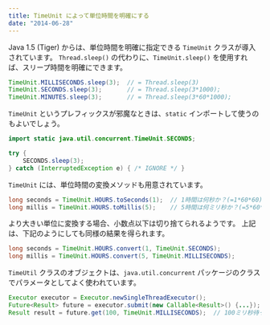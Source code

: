 ```yaml
---
title: TimeUnit によって単位時間を明確にする
date: "2014-06-28"
---
```


Java 1.5 (Tiger) からは、単位時間を明確に指定できる `TimeUnit` クラスが導入されています。
`Thread.sleep()` の代わりに、`TimeUnit.sleep()` を使用すれば、スリープ時間を明確にできます。

```java
TimeUnit.MILLISECONDS.sleep(3);  // = Thread.sleep(3)
TimeUnit.SECONDS.sleep(3);       // = Thread.sleep(3*1000);
TimeUnit.MINUTES.sleep(3);       // = Thread.sleep(3*60*1000);
```

`TimeUnit` というプレフィックスが邪魔なときは、`static` インポートして使うのもよいでしょう。

```java
import static java.util.concurrent.TimeUnit.SECONDS;

try {
    SECONDS.sleep(3);
} catch (InterruptedException e) { /* IGNORE */ }
```

`TimeUnit` には、単位時間の変換メソッドも用意されています。

```java
long seconds = TimeUnit.HOURS.toSeconds(1);  // 1時間は何秒か？(=1*60*60)
long millis = TimeUnit.HOURS.toMillis(5);    // 5時間は何ミリ秒か？(=5*60*60*1000)
```

より大きい単位に変換する場合、小数点以下は切り捨てられるようです。
上記は、下記のようにしても同様の結果を得られます。

```java
long seconds = TimeUnit.HOURS.convert(1, TimeUnit.SECONDS);
long millis = TimeUnit.HOURS.convert(5, TimeUnit.MILLISECONDS);
```

`TimeUtil` クラスのオブジェクトは、`java.util.concurrent` パッケージのクラスでパラメータとしてよく使われています。

```java
Executor executor = Executor.newSingleThreadExecutor();
Future<Result> future = executor.submit(new Callable<Result>() {...});
Result result = future.get(100, TimeUnit.MILLISECONDS);  // 100ミリ秒待って結果取得
```

